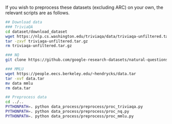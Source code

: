 If you wish to preprocess these datasets (excluding ARC) on your own, the relevant scripts are as follows.

```bash
## Download data
### TriviaQA
cd dataset/download_dataset
wget https://nlp.cs.washington.edu/triviaqa/data/triviaqa-unfiltered.tar.gz
tar -zxvf triviaqa-unfiltered.tar.gz
rm triviaqa-unfiltered.tar.gz

### NQ
git clone https://github.com/google-research-datasets/natural-questions.git

### MMLU
wget https://people.eecs.berkeley.edu/~hendrycks/data.tar
tar -xvf data.tar
mv data mmlu
rm data.tar

## Preprocess data
cd ../..
PYTHONPATH=. python data_process/preprocess/proc_triviaqa.py
PYTHONPATH=. python data_process/preprocess/proc_nq.py
PYTHONPATH=. python data_process/preprocess/proc_mmlu.py
```
